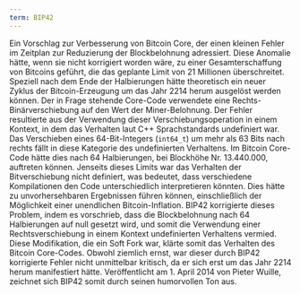 ```yaml
---
term: BIP42
---
```


Ein Vorschlag zur Verbesserung von Bitcoin Core, der einen kleinen Fehler im Zeitplan zur Reduzierung der Blockbelohnung adressiert. Diese Anomalie hätte, wenn sie nicht korrigiert worden wäre, zu einer Gesamterschaffung von Bitcoins geführt, die das geplante Limit von 21 Millionen überschreitet. Speziell nach dem Ende der Halbierungen hätte theoretisch ein neuer Zyklus der Bitcoin-Erzeugung um das Jahr 2214 herum ausgelöst werden können. Der in Frage stehende Core-Code verwendete eine Rechts-Binärverschiebung auf den Wert der Miner-Belohnung. Der Fehler resultierte aus der Verwendung dieser Verschiebungsoperation in einem Kontext, in dem das Verhalten laut C++ Sprachstandards undefiniert war. Das Verschieben eines 64-Bit-Integers (`int64_t`) um mehr als 63 Bits nach rechts fällt in diese Kategorie des undefinierten Verhaltens. Im Bitcoin Core-Code hätte dies nach 64 Halbierungen, bei Blockhöhe Nr. 13.440.000, auftreten können. Jenseits dieses Limits war das Verhalten der Bitverschiebung nicht definiert, was bedeutet, dass verschiedene Kompilationen den Code unterschiedlich interpretieren könnten. Dies hätte zu unvorhersehbaren Ergebnissen führen können, einschließlich der Möglichkeit einer unendlichen Bitcoin-Inflation. BIP42 korrigierte dieses Problem, indem es vorschrieb, dass die Blockbelohnung nach 64 Halbierungen auf null gesetzt wird, und somit die Verwendung einer Rechtsverschiebung in einem Kontext undefinierten Verhaltens vermied. Diese Modifikation, die ein Soft Fork war, klärte somit das Verhalten des Bitcoin Core-Codes. Obwohl ziemlich ernst, war dieser durch BIP42 korrigierte Fehler nicht unmittelbar kritisch, da er sich erst um das Jahr 2214 herum manifestiert hätte. Veröffentlicht am 1. April 2014 von Pieter Wuille, zeichnet sich BIP42 somit durch seinen humorvollen Ton aus.